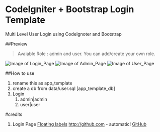 # CodeIgniter + Bootstrap Login Template
 Multi Level User Login using CodeIgnoter and Bootstrap
 
##Preview
> Avaiable Role : admin and user. 
> You can add/create your own role.

![Image of Login_Page](https://octodex.github.com/images/yaktocat.png)
![Image of Admin_Page](https://octodex.github.com/images/yaktocat.png)
![Image of User_Page](https://octodex.github.com/images/yaktocat.png)

##How to use
1. rename this as app_template
2. create a db from data/user.sql [app_template_db]
3. Login
   1. admin|admin
   2. user|user
   
#credits
1. Login Page [Floating labels](https://getbootstrap.com/docs/4.5/examples/floating-labels/)
http://github.com - automatic!
[GitHub](http://github.com)
